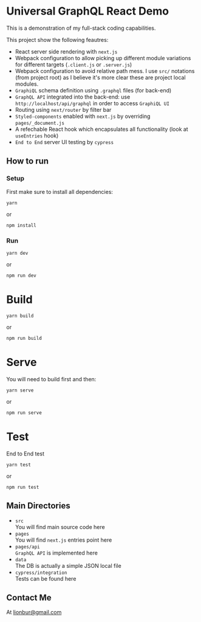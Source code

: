 # Universal GraphQL React Demo

This is a demonstration of my full-stack coding capabilities.

This project show the following feautres:

* React server side rendering with `next.js`
* Webpack configuration to allow picking up different module variations for different targets (`.client.js` or `.server.js`)
* Webpack configuration to avoid relative path mess. I use `src/` notations (from project root) as I believe it's more clear these are project local modules.
* `GraphiQL` schema definition using `.graphql` files (for back-end)
* `GraphQL API` integrated into the back-end: use `http://localhost/api/graphql` in order to access `GraphiQL UI`
* Routing using `next/router` by filter bar
* `Styled-components` enabled with `next.js` by overriding `pages/_document.js`
* A refechable React hook which encapsulates all functionality (look at `useEntries` hook)
* `End to End` server UI testing by `cypress`

## How to run

### Setup
First make sure to install all dependencies:
```
yarn
```
or
```
npm install
```

### Run

```
yarn dev
```
or
```
npm run dev
```

# Build
```
yarn build
```
or
```
npm run build
```

# Serve
You will need to build first and then:
```
yarn serve
```
or
```
npm run serve
```

# Test
End to End test
```
yarn test
```
or
```
npm run test
```

## Main Directories
* `src` \
You will find main source code here
* `pages` \
You will find `next.js` entries point here
* `pages/api` \
`GraphQL API` is implemented here
* `data` \
The DB is actually a simple JSON local file
* `cypress/integration` \
Tests can be found here

## Contact Me
At [lionbur@gmail.com](mailto:lionbur@Gmail.com)
